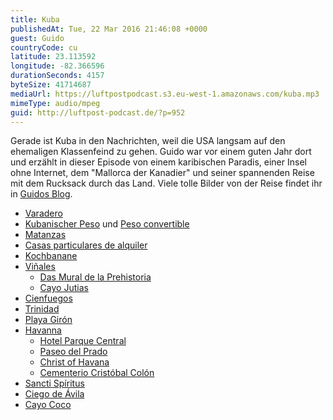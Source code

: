 ```yaml
---
title: Kuba
publishedAt: Tue, 22 Mar 2016 21:46:08 +0000
guest: Guido
countryCode: cu
latitude: 23.113592
longitude: -82.366596
durationSeconds: 4157
byteSize: 41714687
mediaUrl: https://luftpostpodcast.s3.eu-west-1.amazonaws.com/kuba.mp3
mimeType: audio/mpeg
guid: http://luftpost-podcast.de/?p=952
---
```


Gerade ist Kuba in den Nachrichten, weil die USA langsam auf den ehemaligen Klassenfeind zu gehen. Guido war vor einem guten Jahr dort und erzählt in dieser Episode von einem karibischen Paradis, einer Insel ohne Internet, dem "Mallorca der Kanadier" und seiner spannenden Reise mit dem Rucksack durch das Land. Viele tolle Bilder von der Reise findet ihr in [Guidos Blog](https://sideseein.wordpress.com/category/kuba/). 
* [Varadero](https://de.wikipedia.org/wiki/Varadero)
* [Kubanischer Peso](https://de.wikipedia.org/wiki/Kubanischer%5FPeso) und [Peso convertible](https://de.wikipedia.org/wiki/Peso%5Fconvertible)
* [Matanzas](https://de.wikipedia.org/wiki/Matanzas)
* [Casas particulares de alquiler](https://de.wikipedia.org/wiki/Tourismus%5Fin%5FKuba#Casas%5Fparticulares%5Fde%5Falquiler)
* [Kochbanane](https://de.wikipedia.org/wiki/Kochbanane)
* [Viñales](https://de.wikipedia.org/wiki/Viñales%5F%28Kuba%29)  
   * [Das Mural de la Prehistoria](https://www.tripadvisor.de/Attraction%5FReview-g616288-d2718887-Reviews-Mural%5Fde%5Fla%5FPrehistoria-Vinales%5FPinar%5Fdel%5FRio%5FProvince%5FCuba.html)  
   * [Cayo Jutias](https://www.tripadvisor.com/Attraction%5FReview-g1572264-d4108049-Reviews-Cayo%5FJutias-Minas%5Fde%5FMatahambre%5FPinar%5Fdel%5FRio%5FProvince%5FCuba.html)
* [Cienfuegos](https://de.wikipedia.org/wiki/Cienfuegos%5F%28Stadt%29)
* [Trinidad](https://de.wikipedia.org/wiki/Trinidad%5F%28Kuba%29)
* [Playa Girón](https://en.wikipedia.org/wiki/Playa%5FGirón)
* [Havanna](https://de.wikipedia.org/wiki/Havanna)  
   * [Hotel Parque Central](http://www.hotelparquecentral-cuba.com)  
   * [Paseo del Prado](https://en.wikipedia.org/wiki/Paseo%5Fdel%5FPrado,%5FHavana)  
   * [Christ of Havana](https://en.wikipedia.org/wiki/Christ%5Fof%5FHavana)  
   * [Cementerio Cristóbal Colón](https://de.wikipedia.org/wiki/Cementerio%5FCristóbal%5FColón)
* [Sancti Spíritus](https://de.wikipedia.org/wiki/Sancti%5FSp%C3%ADritus)
* [Ciego de Ávila](https://de.wikipedia.org/wiki/Ciego%5Fde%5FÁvila)
* [Cayo Coco](https://de.wikipedia.org/wiki/Cayo%5FCoco)
